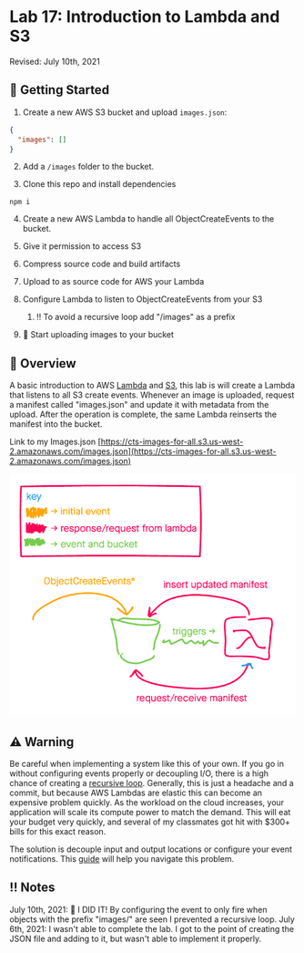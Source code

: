 # Lab 17: Introduction to Lambda and S3

Revised: July 10th, 2021

## 🚀 Getting Started

1. Create a new AWS S3 bucket and upload `images.json`:

```JSON
{
  "images": []
}
```

2. Add a `/images` folder to the bucket.

1. Clone this repo and install dependencies

```
npm i
```

4. Create a new AWS Lambda to handle all ObjectCreateEvents to the bucket.

1. Give it permission to access S3

1. Compress source code and build artifacts

1. Upload to as source code for AWS your Lambda

1. Configure Lambda to listen to ObjectCreateEvents from your S3
    1. ‼️ To avoid a recursive loop add "/images" as a prefix

1. 🎉 Start uploading images to your bucket

## 👀 Overview

A basic introduction to AWS [Lambda](https://docs.aws.amazon.com/lambda/latest/dg/welcome.html) and [S3](https://docs.aws.amazon.com/AmazonS3/latest/userguide/Welcome.html), this lab is will create a Lambda that listens to all S3 create events. Whenever an image is uploaded, request a manifest called "images.json" and update it with metadata from the upload. After the operation is complete, the same Lambda reinserts the manifest into the bucket.

Link to my Images.json
[https://cts-images-for-all.s3.us-west-2.amazonaws.com/images.json](https://cts-images-for-all.s3.us-west-2.amazonaws.com/images.json)

![UML](./assets/UML.png)

## ⚠️ Warning

Be careful when implementing a system like this of your own. If you go in without configuring events properly or decoupling I/O, there is a high chance of creating a [recursive loop](https://docs.aws.amazon.com/lambda/latest/operatorguide/recursive-runaway.html). Generally, this is just a headache and a commit, but because AWS Lambdas are elastic this can become an expensive problem quickly. As the workload on the cloud increases, your application will scale its compute power to match the demand. This will eat your budget very quickly, and several of my classmates got hit with $300+ bills for this exact reason.

The solution is decouple input and output locations or configure your event notifications. This [guide](https://docs.aws.amazon.com/AmazonS3/latest/userguide/NotificationHowTo.html) will help you navigate this problem.

## ‼️ Notes

July 10th, 2021: 🎉 I DID IT! By configuring the event to only fire when objects with the prefix "images/" are seen I prevented a recursive loop.
July 6th, 2021: I wasn't able to complete the lab. I got to the point of creating the JSON file and adding to it, but wasn't able to implement it properly.
